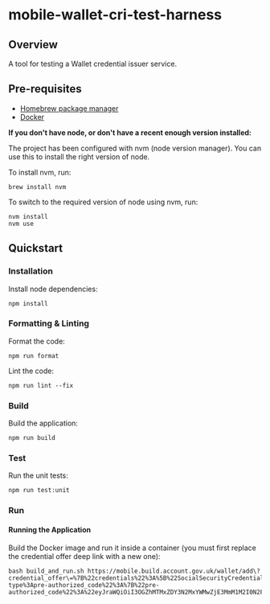 # mobile-wallet-cri-test-harness

## Overview
A tool for testing a Wallet credential issuer service.

## Pre-requisites
- [Homebrew package manager](https://brew.sh)
- [Docker](https://docs.docker.com/get-docker/)

**If you don't have node, or don't have a recent enough version installed:**

The project has been configured with nvm (node version manager). You can use this to install the right version of node.

To install nvm, run:
```
brew install nvm
```

To switch to the required version of node using nvm, run:
```
nvm install
nvm use
```

## Quickstart
### Installation
Install node dependencies:
```
npm install
```

### Formatting & Linting
Format the code:
```
npm run format
```

Lint the code:
```
npm run lint --fix
```

### Build
Build the application:
```
npm run build
```

### Test
Run the unit tests:
```
npm run test:unit
```

### Run
#### Running the Application
Build the Docker image and run it inside a container (you must first replace the credential offer deep link with a new one):
```
bash build_and_run.sh https://mobile.build.account.gov.uk/wallet/add\?credential_offer\=%7B%22credentials%22%3A%5B%22SocialSecurityCredential%22%5D%2C%22grants%22%3A%7B%22urn%3Aietf%3Aparams%3Aoauth%3Agrant-type%3Apre-authorized_code%22%3A%7B%22pre-authorized_code%22%3A%22eyJraWQiOiI3OGZhMTMxZDY3N2MxYWMwZjE3MmM1M2I0N2FjMTY5YTk1YWQwZDkyYzM4YmQ3OTRhNzBkYTU5MDMyMDU4Mjc0IiwidHlwIjoiSldUIiwiYWxnIjoiRVMyNTYifQ.eyJhdWQiOiJodHRwOi8vbG9jYWxob3N0OjMwMDEiLCJjbGllbnRJZCI6IlRFU1RfQ0xJRU5UX0lEIiwiaXNzIjoiaHR0cDovL2xvY2FsaG9zdDo4MDgwIiwiY3JlZGVudGlhbF9pZGVudGlmaWVycyI6WyIwZDVlYTIwOC1lZjRlLTQ5ZDMtODFhNy05OGIxN2Y0Y2UwODYiXSwiZXhwIjoxNzIyNTkyMzQ3LCJpYXQiOjE3MjI1OTIwNDd9.67rQiY7MTtgR5vN5llBHUGqZYAoeSSTG94WoHqGTqBWMXZyELQ_JzJI6JBWgVy0DYtEwFyKxCO5VQ00JTufx8A%22%7D%7D%2C%22credential_issuer%22%3A%22http%3A%2F%2Flocalhost%3A8080%22%2C%22credentialIssuer%22%3A%22http%3A%2F%2Flocalhost%3A8080%22%7D
```

